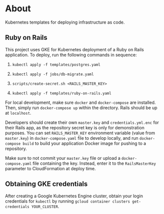 # About

Kubernetes templates for deploying infrastructure as code.

## Ruby on Rails

This project uses GKE for Kubernetes deployment of a Ruby on Rails application. To deploy, run the following commands in sequence:

1. `kubectl apply -f templates/postgres.yaml`

2. `kubectl apply -f jobs/db-migrate.yaml`

3. `scripts/create-secret.sh <RAILS_MASTER_KEY>`

4. `kubectl apply -f templates/ruby-on-rails.yaml`

For local development, make sure `docker` and `docker-compose` are installed. Then, simply run `docker-compose up` within the directory. Rails should be up at `localhost`.

Developers should create their own `master.key` and `credentials.yml.enc` for their Rails app, as the repository secret key is only for demonstration purposes. You can set `RAILS_MASTER_KEY` environment variable (value from `master.key`) in `docker-compose.yaml` file to develop locally, and run `docker-compose build` to build your application Docker image for pushing to a repository.

Make sure to not commit your `master.key` file or upload a `docker-compose.yaml` file containing the key. Instead, enter it to the `RailsMasterKey` parameter to CloudFormation at deploy time.

## Obtaining GKE credentials

After creating a Google Kubernetes Engine cluster, obtain your login credentials for `kubectl` by running `gcloud container clusters get-credentials YOUR_CLUSTER`.
